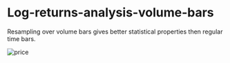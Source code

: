 # Log-returns-analysis-volume-bars
Resampling over volume bars gives better statistical properties then regular time bars.


![price]([path-to-your-image.png](https://raw.githubusercontent.com/alexlukekoval/Log-returns-analysis-volume-bars/main/volume_price.png)https://raw.githubusercontent.com/alexlukekoval/Log-returns-analysis-volume-bars/main/volume_price.png)
